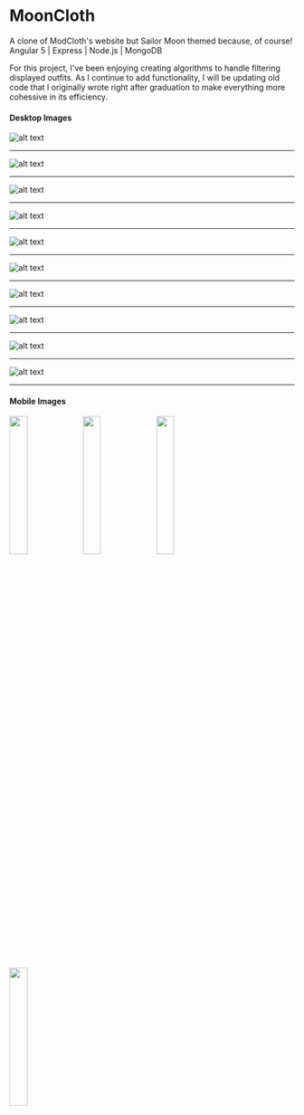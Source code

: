 # MoonCloth
A clone of ModCloth's website but Sailor Moon themed because, of course! Angular 5 | Express | Node.js | MongoDB

For this project, I've been enjoying creating algorithms to handle filtering displayed outfits. As I continue to add functionality, I will be updating old code that I originally wrote right after graduation to make everything more cohessive in its efficiency.

#### Desktop Images
![alt text](https://res.cloudinary.com/allyson09/image/upload/v1563316521/Home_2.png "Home Page")
***
![alt text](https://res.cloudinary.com/allyson09/image/upload/v1563316520/Home2_2.png "Home Page")
***
![alt text](https://res.cloudinary.com/allyson09/image/upload/v1563316520/Daylight_2.png "Daylight Clothing Page")
***
![alt text](https://res.cloudinary.com/allyson09/image/upload/v1563316520/Daylight2_2.png "Daylight Clothing Page")
***
![alt text](https://res.cloudinary.com/allyson09/image/upload/v1563316520/Daylight3_2.png "Daylight Clothing Page")
***
![alt text](https://res.cloudinary.com/allyson09/image/upload/v1563316521/Selected_2.png "Selected Item Page")
***
![alt text](https://res.cloudinary.com/allyson09/image/upload/v1563316521/Selected2_2.png "Selected Item Page")
***
![alt text](https://res.cloudinary.com/allyson09/image/upload/v1557751057/Loves.png "Loves Page")
***
![alt text](https://res.cloudinary.com/allyson09/image/upload/v1563316521/Loves_2.png "Loves Page")
***
![alt text](https://res.cloudinary.com/allyson09/image/upload/v1557751058/Register.png "Register Page")
***
#### Mobile Images
<img src="https://res.cloudinary.com/allyson09/image/upload/v1563316519/MobileHome.png" width="25%">
<img src="https://res.cloudinary.com/allyson09/image/upload/v1563316519/MobileDaylight.png" width="25%">
<img src="https://res.cloudinary.com/allyson09/image/upload/v1563316520/MobileLoves.png" width="25%">
<img src="https://res.cloudinary.com/allyson09/image/upload/v1563316520/MobileLog.png" width="25%">
